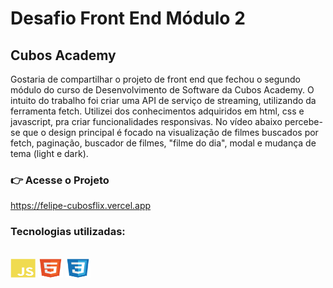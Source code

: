 # Desafio Front End Módulo 2
## Cubos Academy

Gostaria de compartilhar o projeto de front end que fechou o segundo módulo do curso de Desenvolvimento de Software da Cubos Academy.
O intuito do trabalho foi criar uma API de serviço de streaming, utilizando da ferramenta fetch.
Utilizei dos conhecimentos adquiridos em html, css e javascript, pra criar funcionalidades responsivas. No vídeo abaixo percebe-se que o design principal é focado na visualização de filmes buscados por fetch, paginação, buscador de filmes, "filme do dia", modal e mudança de tema (light e dark).

### :point_right: Acesse o Projeto
https://felipe-cubosflix.vercel.app

### Tecnologias utilizadas:

<div style="display: inline_block"><br>
  <img align="center" alt="Felipe-Js" height="30" width="40" src="https://raw.githubusercontent.com/devicons/devicon/master/icons/javascript/javascript-plain.svg">
  <img align="center" alt="Felipe-HTML" height="30" width="40" src="https://raw.githubusercontent.com/devicons/devicon/master/icons/html5/html5-original.svg">
  <img align="center" alt="Felipe-CSS" height="30" width="40" src="https://raw.githubusercontent.com/devicons/devicon/master/icons/css3/css3-original.svg">
</div>
